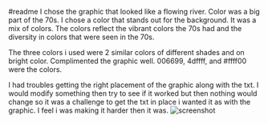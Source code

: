 #readme
I chose the graphic that looked like a flowing river. Color was a big part of the 70s. I chose a color that stands out for the background. It was a mix of colors. The colors reflect the vibrant colors the 70s had and the diversity in colors that were seen in the 70s.

The  three colors i used were 2 similar colors of different shades and on bright color. Complimented the graphic well. 006699, 4dffff, and #ffff00 were the colors.

I had troubles getting the right placement of the graphic along with the txt. I would modify something then try to see if it worked but then nothing would change so it was a challenge to get the txt in place i wanted it as with the graphic. I feel i was making it harder then it was.
![screenshot](hi.png)
